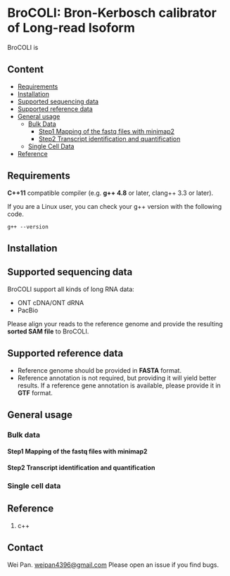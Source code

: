 # BroCOLI: Bron-Kerbosch calibrator of Long-read Isoform
BroCOLI is 
## Content
- [Requirements](#Requirements)
- [Installation](#Installation)
- [Supported sequencing data](#Supported-sequencing-data)
- [Supported reference data](#Supported-reference-data)
- [General usage](#General-usage)
    + [Bulk Data](#Bulk-data)
        * [Step1 Mapping of the fastq files with minimap2](#Step1-Mapping-of-the-fastq-files-with-minimap2)
        * [Step2 Transcript identification and quantification](#Step2-Transcript-identification-and-quantification)
    + [Single Cell Data](#Single-cell-data)
- [Reference](#Reference)




## Requirements
**C++11** compatible compiler (e.g. **g++ 4.8** or later, clang++ 3.3 or later).

If you are a Linux user, you can check your g++ version with the following code.
```shell
g++ --version
```


## Installation


## Supported sequencing data
BroCOLI support all kinds of long RNA data:
- ONT cDNA/ONT dRNA
- PacBio

Please align your reads to the reference genome and provide the resulting **sorted SAM file** to BroCOLI.

## Supported reference data
- Reference genome should be provided in **FASTA** format.
- Reference annotation is not required, but providing it will yield better results. If a reference gene annotation is available, please provide it in **GTF** format.

## General usage
### Bulk data
#### Step1 Mapping of the fastq files with minimap2


#### Step2 Transcript identification and quantification

### Single cell data





## Reference
1. c++



## Contact
Wei Pan. weipan4396@gmail.com
Please open an issue if you find bugs.








